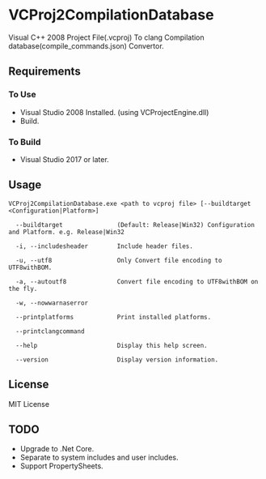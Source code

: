 # VCProj2CompilationDatabase

Visual C++ 2008 Project File(.vcproj) To clang Compilation database(compile_commands.json) Convertor.

## Requirements

### To Use

- Visual Studio 2008 Installed. (using VCProjectEngine.dll)
- Build.

### To Build

- Visual Studio 2017 or later.

## Usage

```
VCProj2CompilationDatabase.exe <path to vcproj file> [--buildtarget <Configuration|Platform>]

  --buildtarget               (Default: Release|Win32) Configuration and Platform. e.g. Release|Win32

  -i, --includesheader        Include header files.

  -u, --utf8                  Only Convert file encoding to UTF8withBOM.

  -a, --autoutf8              Convert file encoding to UTF8withBOM on the fly.

  -w, --nowwarnaserror        

  --printplatforms            Print installed platforms.

  --printclangcommand         

  --help                      Display this help screen.

  --version                   Display version information.

```

## License

MIT License

## TODO

- Upgrade to .Net Core.
- Separate to system includes and user includes.
- Support PropertySheets.
